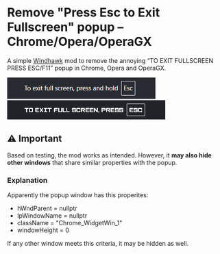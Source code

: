 # Remove "Press Esc to Exit Fullscreen" popup – Chrome/Opera/OperaGX

A simple [Windhawk](https://windhawk.net) mod to remove the annoying “TO EXIT FULLSCREEN PRESS ESC/F11” popup in Chrome, Opera and OperaGX.

![Chrome](screenshots/chrome.png)
![OperaGX](screenshots/operagx.png)

## ⚠ Important

Based on testing, the mod works as intended. However, it **may also hide other windows** that share similar properties with the popup.

### Explanation
Apparently the popup window has this properites:
- hWndParent = nullptr
- lpWindowName = nullptr
- className = "Chrome_WidgetWin_1"
- windowHeight = 0

If any other window meets this criteria, it may be hidden as well.
